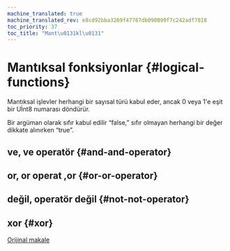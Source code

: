```yaml
---
machine_translated: true
machine_translated_rev: e8cd92bba3269f47787db090899f7c242adf7818
toc_priority: 37
toc_title: "Mant\u0131kl\u0131"
---
```


# Mantıksal fonksiyonlar {#logical-functions}

Mantıksal işlevler herhangi bir sayısal türü kabul eder, ancak 0 veya 1'e eşit bir Uİnt8 numarası döndürür.

Bir argüman olarak sıfır kabul edilir “false,” sıfır olmayan herhangi bir değer dikkate alınırken “true”.

## ve, ve operatör {#and-and-operator}

## or, or operat ,or {#or-or-operator}

## değil, operatör değil {#not-not-operator}

## xor {#xor}

[Orijinal makale](https://clickhouse.tech/docs/en/query_language/functions/logical_functions/) <!--hide-->
